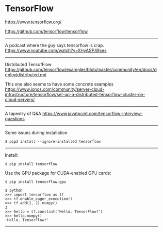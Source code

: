 # TensorFlow

https://www.tensorflow.org/

https://github.com/tensorflow/tensorflow

---

A podcast where the guy says tensorflow is crap.
https://www.youtube.com/watch?v=XHyASP49ses

---

Distributed TensofFlow
https://github.com/tensorflow/examples/blob/master/community/en/docs/deploy/distributed.md

This one also seems to have some concrete examples
https://www.ionos.com/community/server-cloud-infrastructure/tensorflow/set-up-a-distributed-tensorflow-cluster-on-cloud-servers/

---

A tapestry of Q&A
https://www.javatpoint.com/tensorflow-interview-questions

---

Some issues during installation

    $ pip3 install --ignore-installed tensorflow

---

Install:

    $ pip install tensorflow

Use the GPU package for CUDA-enabled GPU cards:

    $ pip install tensorflow-gpu

    $ python
    >>> import tensorflow as tf
    >>> tf.enable_eager_execution()
    >>> tf.add(1, 2).numpy()
    3
    >>> hello = tf.constant('Hello, TensorFlow!')
    >>> hello.numpy()
    'Hello, TensorFlow!'

---
